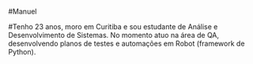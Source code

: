 #Manuel

#Tenho 23 anos, moro em Curitiba e sou estudante de Análise e Desenvolvimento de Sistemas. No momento atuo na área de QA, desenvolvendo planos de testes e automações em Robot (framework de Python).